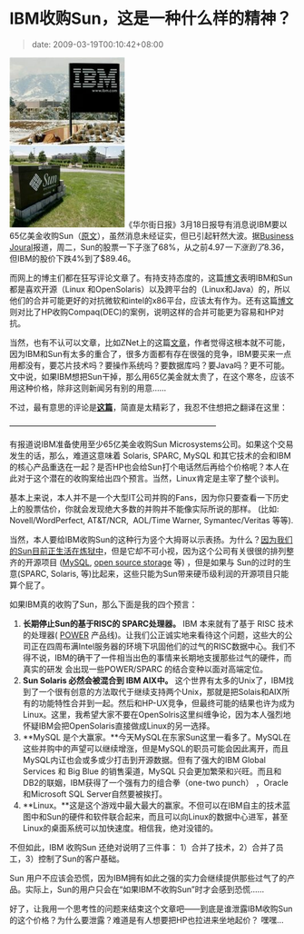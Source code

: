 # IBM收购Sun，这是一种什么样的精神？
>date: 2009-03-19T00:10:42+08:00


[![OFRIN-IBM-SUN-MICROSYSTEMS-20090318](/assets/images/coolshell.cn/wp-content/uploads/2009/03/ibm-potentially-buying-sun-203x300.jpg "OFRIN-IBM-SUN-MICROSYSTEMS-20090318")](https://coolshell.cn/wp-content/uploads/2009/03/ibm-potentially-buying-sun.jpg)《华尔街日报》3月18日报导有消息说IBM要以65亿美金收购Sun（[原文](http://online.wsj.com/article/SB123735970806267921.html)），虽然消息未经证实，但已引起轩然大波。据[Business Joural](http://sanjose.bizjournals.com/sanjose/stories/2009/03/16/daily38.html)报道，周二，Sun的股票一下子涨了68%，从之前$4.97一下涨到了$8.36，但IBM的股价下跌4%到了$89.46。


而网上的博主们都在狂写评论文章了。有持支持态度的，这篇[博文](http://www.electronista.com/articles/09/03/18/ibm.may.buy.sun/)表明IBM和Sun都是喜欢开源（Linux 和OpenSolaris）以及跨平台的（Linux和Java）的，所以他们的合并可能更好的对抗微软和intel的x86平台，应该太有作为。还有这篇[博文](http://blog.internetnews.com/skerner/2009/03/ibm-sun-acquisition-good-for-u.html)则对比了HP收购Compaq(DEC)的案例，说明这样的合并可能更为容易和HP对抗。


当然，也有不认可以文章，比如ZNet上的这篇[文章](http://blogs.zdnet.com/Gardner/?p=2857)，作者觉得这根本就不可能，因为IBM和Sun有太多的重合了，很多方面都有存在很强的竞争，IBM要买来一点用都没有，要芯片技术吗？要操作系统吗？要数据库吗？要Java吗？更不可能。文中说，如果IBM想把Sun干掉，那么用65亿美金就太贵了，在这个寒冬，应该不用这种价格，除非这则新闻另有别的用意……


不过，最有意思的评论是[**这篇**](http://www.thevarguy.com/2009/03/18/ibm-targeting-sun-for-takeover-linux-mysql-potential-winners/)，简直是太精彩了，我忍不住想把之翻译在这里：



——————————————————————————


有报道说IBM准备使用至少65亿美金收购Sun Microsystems公司。如果这个交易发生的话，那么，难道这意味着 Solaris, SPARC, MySQL 和其它技术的会和IBM的核心产品重迭在一起？是否HP也会给Sun打个电话然后再给个价格呢？本人在此对于这个潜在的收购案给出四个预言。当然，Linux肯定是主宰了整个谈判。


基本上来说，本人并不是一个大型IT公司并购的Fans，因为你只要查看一下历史上的股票估价，你就会发现绝大多数的并购并不能像实际所说的那样。 (比如: Novell/WordPerfect, AT&T/NCR,  AOL/Time Warner, Symantec/Veritas 等等).


当然，本人要给IBM收购Sun的这种行为竖个大拇哥以示表扬。为什么？[因为我们的Sun目前正生活在炼狱中](http://www.thevarguy.com/2009/01/30/is-sun-microsystems-the-new-novell/)，但是它却不可小视，因为这个公司有关很很的排列整齐的开源项目 ([MySQL](http://mysql.com/), [open source storage](http://www.thevarguy.com/2008/11/10/sun-open-storage-appliances-meet-the-open-source-channel/) 等) ，但是如果与 Sun的过时的生意(SPARC, Solaris, 等)比起来，这些只能为Sun带来硬币级利润的开源项目只能算个屁了。


如果IBM真的收购了Sun，那么下面是我的四个预言：


1. **长期停止Sun的基于RISC的 SPARC处理器。** IBM 本来就有了基于 RISC 技术的处理器( [POWER](https://en.wikipedia.org/wiki/IBM_POWER) 产品线)。让我们公正诚实地来看待这个问题，这些大的公司正在四周布满Intel服务器的环境下巩固他们的过气的RISC数据中心。我们不得不说，IBM的确干了一件相当出色的事情来长期地支援那些过气的硬件，而真实的研发 会出现一些POWER/SPARC 的结合变种以面对高端定位。
2. **Sun Solaris 必然会被混合到 IBM AIX中。** 这个世界有太多的Unix了，IBM找到了一个很有创意的方法取代于继续支持两个Unix，那就是把Solais和AIX所有的功能特性合并到一起。然后和HP-UX竞争，但最终可能的结果也许为成为Linux。这里，我希望大家不要在OpenSolris这里纠缠争论，因为本人强烈地怀疑IBM会把OpenSolaris直接做成Linux的另一选择。
3. **MySQL 是个大赢家。**今天MySQL在东家Sun这里一看多了。MySQL在这些并购中的声望可以继续增涨，但是MySQL的职员可能会因此离开，而且MySQL内讧也会或多或少打击到开源数据。但有了强大的IBM Global Services 和 Big Blue 的销售渠道，MySQL 只会更加繁荣和兴旺。而且和DB2的联姻，IBM获得了一个强有力的组合拳（one-two punch） ，Oracle 和Microsoft SQL Server自然要被挨打。
4. **Linux。**这是这个游戏中最大最大的赢家。不但可以在IBM自主的技术蓝图中和Sun的硬件和软件联合起来，而且可以向Linux的数据中心进军，甚至Linux的桌面系统可以加快速度。相信我，绝对没错的。


不但如此，IBM 收购Sun 还绝对说明了三件事： 1）合并了技术，2）合并了员工，3）控制了Sun的客户基础。


Sun 用户不应该会恐慌，因为IBM拥有如此之强的实力会继续提供那些过气了的产品。实际上，Sun的用户只会在“如果IBM不收购Sun”时才会感到恐慌……


好了，让我用一个思考性的问题来结束这个文章吧——到底是谁泄露IBM收购Sun的这个价格？为什么要泄露？难道是有人想要把HP也拉进来坐地起价？ 嘿嘿…


